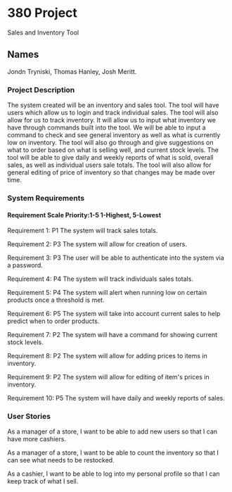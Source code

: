 # 380 Project
Sales and Inventory Tool

## Names
Jondn Tryniski,
Thomas Hanley,
Josh Meritt.

### Project Description
The system created will be an inventory and sales tool. The tool will have users which allow us to login and track individual sales. The tool will also allow for us to track inventory. It will allow us to input what inventory we have through commands built into the tool. We will be able to input a command to check and see general inventory as well as what is currently low on inventory. The tool will also go through and give suggestions on what to order based on what is selling well, and current stock levels. The tool will be able to give daily and weekly reports of what is sold, overall sales, as well as individual users sale totals. The tool will also allow for general editing of price of inventory so that changes may be made over time.

### System Requirements
#### Requirement Scale Priority:1-5 1-Highest, 5-Lowest
Requirement 1: P1 The system will track sales totals.

Requirement 2: P3 The system will allow for creation of users.

Requirement 3: P3 The user will be able to authenticate into the system via a password.

Requirement 4: P4 The system will track individuals sales totals.

Requirement 5: P4 The system will alert when running low on certain products once a threshold is met.

Requirement 6: P5 The system will take into account current sales to help predict when to order products.

Requirement 7: P2 The system will have a command for showing current stock levels.

Requirement 8: P2 The system will allow for adding prices to items in inventory.

Requirement 9: P2 The system will allow for editing of item's prices in inventory.

Requirement 10: P5 The system will have daily and weekly reports of sales.


### User Stories
As a manager of a store, I want to be able to add new users so that I can have more cashiers.

As a manager of a store, I want to be able to count the inventory so that I can see what needs to be restocked. 

As a cashier, I want to be able to log into my personal profile so that I can keep track of what I sell.
